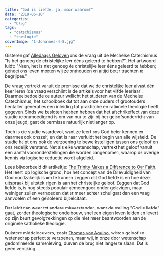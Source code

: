 ```yaml
---
title: "God is liefde, ja, maar waarom?"
date: "2019-06-10"
categories: 
  - "blog"
tags: 
  - "catechismus"
  - "theologie"
coverImage: "1-Johannes-4-8.jpg"
---
```


Gisteren gaf [Alledaags Geloven](https://play.google.com/store/apps/details?id=net.gelovenleren.alledaags) ons de vraag uit de Mechelse Catechismus "Is het genoeg de christelijke leer ééns geleerd te hebben?". Het antwoord luidt: "Neen, het is niet genoeg de christelijke leer ééns geleerd te hebben; geheel ons leven moeten wij ze onthouden en altijd beter trachten te begrijpen."

De vraag vertrekt vanuit de premisse dat we de christelijke leer alvast één keer leren (de vraag verschijnt in de artikels voor het [vijfde leerjaar](https://issuu.com/vicmortelmans/docs/mechelse_catechismus_-_niveau5)). Daarmee bedoelde de auteur wellicht het studeren van de Mechelse Catechismus, het schoolboek dat tot aan onze ouders of grootouders tientallen generaties een inleiding tot praktische en rationele theologie heeft gegeven. Sinds we besloten hebben hebben dat het afschrikeffect van deze studie te ontmoedigend is om van nut te zijn bij het geloofsonderricht van onze jeugd, gaat de permisse natuurlijk niet langer op.

Toch is die studie waardevol, want ze leert ons God beter kennen en daarmee ook onszelf, en dat is naar verluidt het begin van alle wijsheid. De studie helpt ons ook de verzoening te bewerkstelligen tussen ons geloof en ons redelijk verstand. Net als elke wetenschap, vertrekt het geloof vanuit een aantal vooronderstellingen die worden aangenomen, waarop de overige kennis via logische deductie wordt afgeleid.

Lees bijvoorbeeld dit artikeltje: [The Trinity Makes a Difference to Our Faith](https://catholicexchange.com/the-trinity-makes-a-difference-to-our-faith). Het leert, op logische grond, hoe het concept van de Drievuldigheid van God noodzakelijk is om te kunnen zeggen dat God liefde is en hoe deze uitspraak bij uitstek eigen is aan het christelijke geloof. Zeggen dat God liefde is, is nog steeds populair gemeengoed onder gelovigen, maar weinigen zullen vermoeden dat er meer achter schuilgaat dan een vaag aanvoelen of een geïsoleerd bijbelcitaat.

Dat leidt dan weer tot andere misverstanden, want de stelling "God is liefde" gaat, zonder theologische onderbouw, snel een eigen leven leiden en levert op zijn beurt gevolgtrekkingen op die niet meer beantwoorden aan de originele katholieke theologie.  

Duistere middeleeuwers, zoals [Thomas van Aquino](http://summa.gelovenleren.net/index.html), wisten geloof en wetenschap perfect te verzoenen, maar wij, in onze door wetenschap gedomineerde samenleving, durven de brug niet langer te slaan. Dat is geen verrijking.
